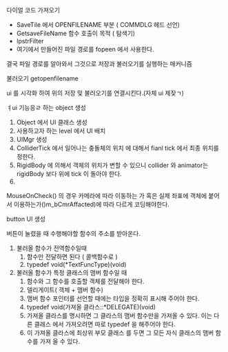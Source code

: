 다이얼 코드 가져오기
- SaveTile 에서  OPENFILENAME 부분 ( COMMDLG 헤드 선언)
- GetsaveFileName 함수 호출이 목적 ( 탐색기)
- lpstrFilter
- 여기에서 만들어진 파일 경로를 fopeen 에서 사용한다.

결국 파일 경로를 알아와서 그것으로 저장과 불러오기를 실행하는 매커니즘

불러오기 
getopenfilename

ui 를 시각화 하여 위의 저장 및 불러오기를 연결시킨다.(자체 ui 제잦ㄱ)

ㅕui 기능응ㄹ 하는 object 생성

1. Object 에서 UI 클래스 생성
2. 사용하고자 하는 level 에서 UI 배치
3. UIMgr 생성
4. ColliderTick 에서 일어나는 충돌체의 위치 에 대해서 fianl tick 에서 최종 위치를 정한다.
5. RigidBody 에 의해서 객체의 위치가 변할 수 있으니 collider 와 animator는  rigidBody 보다 위에 tick 이 돌아야 한다.
6. 

MouseOnCheck() 의 경우 카메라에 따라 이동하는 가 혹은 실제 좌표에 객체에 붙어서 이용하는가()m_bCmrAffacted)에 따라 다르게 코딩해야한다.
 
button UI 생성

버튼이 눌렸을 때 수행해야할 함수의 주소를 받아온다.
1. 불러올 함수가 전역함수일때
	1. 함수만 전달하면 된다 ( 콜백함수로 )
	2. typedef void(*TextFuncType)(void)
2. 불러올 함수가 특정 클래스의 맴버 함수일 때
	1. 함수와 그 함수를 호출할 객체를 전달해야 한다.
	2. 델리게이트( 객체 + 맴버 함수)
	3. 맴버 함수 포인터를 선언할 때에는 타입을 정확히 표시해 주어야 한다.
	4. typedef void(가져올 클라스::*DELEGATE)(void)
	5. 가져올 클라스를 명시하면 그 클라스의 맴버 함수만을 가져올 수 있다. 이는 다른 클래스 에서 가져오려면 따로 typedef 을 해주어야 한다.
	6. 이 가져올 클라스에 최상위 부모 클래스 를 두면 그 모든 자식 클래스의 맴버 함수를 가져 올 수 있다. 
